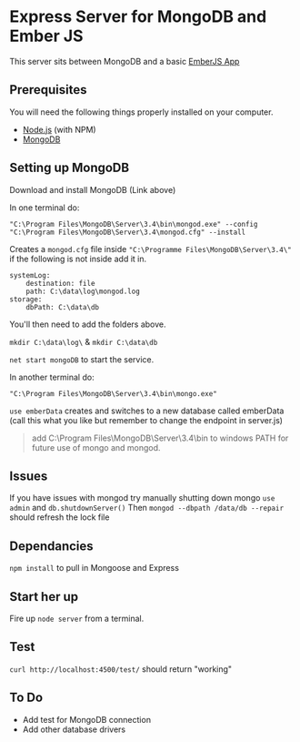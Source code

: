 # Express Server for MongoDB and Ember JS

This server sits between MongoDB and a basic [EmberJS App](https://github.com/phoenix1331/EmberApp)

## Prerequisites

You will need the following things properly installed on your computer.

* [Node.js](https://nodejs.org/) (with NPM)
* [MongoDB](https://www.mongodb.com/)

## Setting up MongoDB

Download and install MongoDB (Link above)

In one terminal do:

`"C:\Program Files\MongoDB\Server\3.4\bin\mongod.exe" --config "C:\Program Files\MongoDB\Server\3.4\mongod.cfg" --install`

Creates a `mongod.cfg` file inside `"C:\Programme Files\MongoDB\Server\3.4\"` if the following is not inside add it in.

```
systemLog:
    destination: file
    path: C:\data\log\mongod.log
storage:
    dbPath: C:\data\db
```

You'll then need to add the folders above.

`mkdir C:\data\log\` & `mkdir C:\data\db`

`net start mongoDB` to start the service.

In another terminal do:

`"C:\Program Files\MongoDB\Server\3.4\bin\mongo.exe"`

`use emberData` creates and switches to a new database called emberData (call this what you like but remember to change the endpoint in server.js)

> add C:\Program Files\MongoDB\Server\3.4\bin to windows PATH for future use of mongo and mongod.

## Issues
If you have issues with mongod try manually shutting down mongo `use admin` and `db.shutdownServer()`
Then `mongod --dbpath /data/db --repair` should refresh the lock file

## Dependancies

`npm install` to pull in Mongoose and Express

## Start her up

Fire up `node server` from a terminal.

## Test

`curl http://localhost:4500/test/` should return "working"

## To Do

  - Add test for MongoDB connection 
  - Add other database drivers



